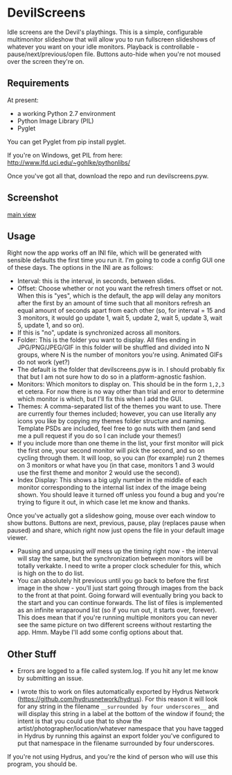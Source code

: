 # DevilScreens
Idle screens are the Devil's playthings. This is a simple, configurable multimonitor slideshow that will allow you to run fullscreen slideshows of whatever you want on your idle monitors. Playback is controllable - pause/next/previous/open 
file. Buttons auto-hide when you're not moused over the screen they're on.

Requirements
------------
At present:
- a working Python 2.7 environment
- Python Image Library (PIL)
- Pyglet

You can get Pyglet from pip install pyglet.

If you're on Windows, get PIL from here: http://www.lfd.uci.edu/~gohlke/pythonlibs/

Once you've got all that, download the repo and run devilscreens.pyw.

Screenshot
-----------
[main view](/docs/screenshot.png?raw=true)

Usage
------------
Right now the app works off an INI file, which will be generated with sensible defaults the first time you run it. I'm going to code a config GUI one of these days. The options in the INI are as follows:

- Interval: this is the interval, in seconds, between slides.
- Offset: Choose whether or not you want the refresh timers offset or not. When this is "yes", which is the default, the app will delay any monitors after the first by an amount of time such that all monitors refresh an equal amount of seconds apart from each other (so, for interval = 15 and 3 monitors, it would go update 1, wait 5, update 2, wait 5, update 3, wait 5, update 1, and so on).
 - If this is "no", update is synchronized across all monitors.
- Folder: This is the folder you want to display. All files ending in JPG/PNG/JPEG/GIF in this folder will be shuffled and divided into N groups, where N is the number of monitors you're using. Animated GIFs do not work (yet?)
 - The default is the folder that devilscreens.pyw is in. I should probably fix that but I am not sure how to do so in a platform-agnostic fashion.
- Monitors: Which monitors to display on. This should be in the form ```1,2,3``` et cetera. For now there is no way other than trial and error to determine which monitor is which, but I'll fix this when I add the GUI.
- Themes: A comma-separated list of the themes you want to use. There are currently four themes included; however, you can use literally any icons you like by copying my themes folder structure and naming. Template PSDs are included, feel free to go nuts with them (and send me a pull request if you do so I can include your themes!)
 - If you include more than one theme in the list, your first monitor will pick the first one, your second monitor will pick the second, and so on cycling through them. It will loop, so you can (for example) run 2 themes on 3 monitors or what have you (in that case, monitors 1 and 3 would use the first theme and monitor 2 would use the second).
- Index Display: This shows a big ugly number in the middle of each monitor corresponding to the internal list index of the image being shown. You should leave it turned off unless you found a bug and you're trying to figure it out, in which case let me know and thanks.

Once you've actually got a slideshow going, mouse over each window to show buttons. Buttons are next, previous, pause, play (replaces pause when paused) and share, which right now just opens the file in your default image viewer. 
- Pausing and unpausing *will* mess up the timing right now - the interval will stay the same, but the synchronization between monitors will be totally verkakte. I need to write a proper clock scheduler for this, which is high on the to do list.
- You can absolutely hit previous until you go back to before the first image in the show - you'll just start going through images from the back to the front at that point. Going forward will eventually bring you back to the start and you can continue forwards. The list of files is implemented as an infinite wraparound list (so if you run out, it starts over, forever). This does mean that if you're running multiple monitors you can never see the same picture on two different screens without restarting the app. Hmm. Maybe I'll add some config options about that.

Other Stuff
-----------
- Errors are logged to a file called system.log. If you hit any let me know by submitting an issue.

- I wrote this to work on files automatically exported by Hydrus Network (https://github.com/hydrusnetwork/hydrus). For this reason it will look for any string in the filename ```__surrounded by four underscores__``` and will display this string in a label at the bottom of the window if found; the intent is that you could use that to show the artist/photographer/location/whatever namespace that you have tagged in Hydrus by running this against an export folder you've configured to put that namespace in the filename surrounded by four underscores.

If you're not using Hydrus, and you're the kind of person who will use this program, you should be.
